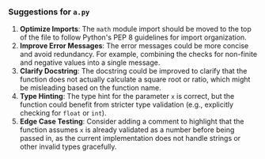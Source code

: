 ### Suggestions for `a.py`

1. **Optimize Imports**: The `math` module import should be moved to the top of the file to follow Python's PEP 8 guidelines for import organization.
2. **Improve Error Messages**: The error messages could be more concise and avoid redundancy. For example, combining the checks for non-finite and negative values into a single message.
3. **Clarify Docstring**: The docstring could be improved to clarify that the function does not actually calculate a square root or ratio, which might be misleading based on the function name.
4. **Type Hinting**: The type hint for the parameter `x` is correct, but the function could benefit from stricter type validation (e.g., explicitly checking for `float` or `int`).
5. **Edge Case Testing**: Consider adding a comment to highlight that the function assumes `x` is already validated as a number before being passed in, as the current implementation does not handle strings or other invalid types gracefully.

